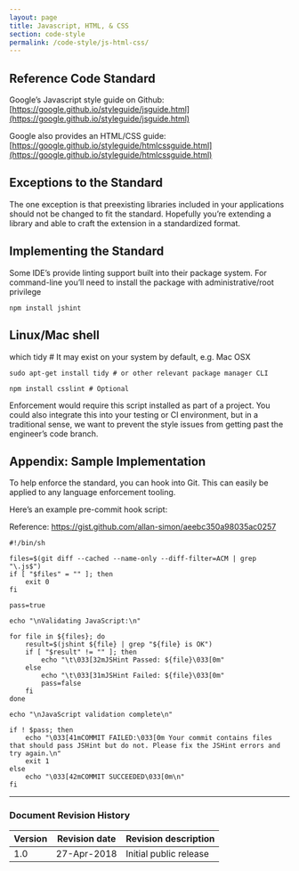 ```yaml
---
layout: page
title: Javascript, HTML, & CSS
section: code-style
permalink: /code-style/js-html-css/
---
```


## Reference Code Standard

Google’s Javascript style guide on Github: [https://google.github.io/styleguide/jsguide.html](https://google.github.io/styleguide/jsguide.html)

Google also provides an HTML/CSS guide: [https://google.github.io/styleguide/htmlcssguide.html](https://google.github.io/styleguide/htmlcssguide.html)

## Exceptions to the Standard

The one exception is that preexisting libraries included in your applications should not be changed to fit the standard.  Hopefully you’re extending a library and able to craft the extension in a standardized format.

## Implementing the Standard

Some IDE’s provide linting support built into their package system.  For command-line you’ll need to install the package with administrative/root privilege

```
npm install jshint
```

## Linux/Mac shell

which tidy # It may exist on your system by default, e.g. Mac OSX

```
sudo apt-get install tidy # or other relevant package manager CLI

npm install csslint # Optional
```

Enforcement would require this script installed as part of a project.  You could also integrate this into your testing or CI environment, but in a traditional sense, we want to prevent the style issues from getting past the engineer’s code branch.

## Appendix: Sample Implementation



To help enforce the standard, you can hook into Git.  This can easily be applied to any language enforcement tooling.

Here’s an example pre-commit hook script:

Reference: https://gist.github.com/allan-simon/aeebc350a98035ac0257

```
#!/bin/sh

files=$(git diff --cached --name-only --diff-filter=ACM | grep "\.js$")
if [ "$files" = "" ]; then
    exit 0
fi

pass=true

echo "\nValidating JavaScript:\n"

for file in ${files}; do
    result=$(jshint ${file} | grep "${file} is OK")
    if [ "$result" != "" ]; then
        echo "\t\033[32mJSHint Passed: ${file}\033[0m"
    else
        echo "\t\033[31mJSHint Failed: ${file}\033[0m"
        pass=false
    fi
done

echo "\nJavaScript validation complete\n"

if ! $pass; then
    echo "\033[41mCOMMIT FAILED:\033[0m Your commit contains files that should pass JSHint but do not. Please fix the JSHint errors and try again.\n"
    exit 1
else
    echo "\033[42mCOMMIT SUCCEEDED\033[0m\n"
fi
```

---
### Document Revision History

| Version | Revision date | Revision description   |
|---------|---------------|------------------------|
| 1.0     | 27-Apr-2018   | Initial public release |
